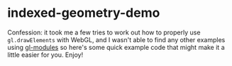 # indexed-geometry-demo

Confession: it took me a few tries to work out how to properly use
`gl.drawElements` with WebGL, and I wasn't able to find any other examples using
[gl-modules](http://github.com/gl-modules) so here's some quick example code
that might make it a little easier for you. Enjoy!
